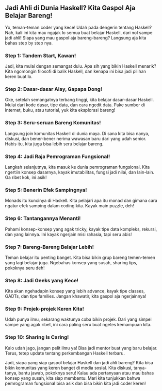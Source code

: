 ## Jadi Ahli di Dunia Haskell? Kita Gaspol Aja Belajar Bareng!

Yo, teman-teman coder yang kece! Udah pada dengerin tentang Haskell? Nah, kali ini kita mau ngajak lo semua buat belajar Haskell, dari nol sampe jadi ahli! Siapa yang mau gaspol aja bareng-bareng? Langsung aja kita bahas step by step nya.

### Step 1: Tandem Start, Kawan!
Jadi, kita mulai dengan semangat dulu. Apa sih yang bikin Haskell menarik? Kita ngomongin filosofi di balik Haskell, dan kenapa ini bisa jadi pilihan keren buat lo.

### Step 2: Dasar-dasar Alay, Gapapa Dong!
Oke, setelah semangatnya terbang tinggi, kita belajar dasar-dasar Haskell. Mulai dari kode dasar, tipe data, dan cara ngedit data. Pake sumber di internet, buku, atau tutorial, yuk kita eksplorasi bareng!

### Step 3: Seru-seruan Bareng Komunitas!
Langsung join komunitas Haskell di dunia maya. Di sana kita bisa nanya, diskusi, dan bener-bener nerima wawasan baru dari yang udah senior. Habis itu, kita juga bisa lebih seru belajar bareng.

### Step 4: Jadi Raja Pemrograman Fungsional!
Langkah selanjutnya, kita masuk ke dunia pemrograman fungsional. Kita ngertiin konsep dasarnya, kayak imutabilitas, fungsi jadi nilai, dan lain-lain. Ga ribet kok, ini asik!

### Step 5: Benerin Efek Sampingnya!
Monads itu kuncinya di Haskell. Kita pelajari apa itu monad dan gimana cara ngatur efek samping dalam coding kita. Kayak main puzzle, deh!

### Step 6: Tantangannya Menanti!
Pahami konsep-konsep yang agak tricky, kayak tipe data kompleks, rekursi, dan yang lainnya. Ini kayak ngerjain misi rahasia, tapi seru abis!

### Step 7: Bareng-Bareng Belajar Lebih!
Teman belajar itu penting banget. Kita bisa bikin grup bareng temen-temen yang lagi belajar juga. Ngebahas konsep yang susah, sharing tips, pokoknya seru deh!

### Step 8: Jadi Geeks yang Kece!
Kita akan ngehadapin konsep yang lebih advance, kayak tipe classes, GADTs, dan tipe families. Jangan khawatir, kita gaspol aja ngerjainnya!

### Step 9: Projek-projek Keren Kita!
Udah punya ilmu, sekarang waktunya coba bikin projek. Dari yang simpel sampe yang agak ribet, ini cara paling seru buat ngetes kemampuan kita.

### Step 10: Sharing Is Caring!
Kalo udah jago, jangan pelit ilmu ya! Bisa jadi mentor buat yang baru belajar. Terus, tetep update tentang perkembangan Haskell terbaru.

Jadi, siapa yang siap gaspol belajar Haskell dan jadi ahli bareng? Kita bisa bikin komunitas yang keren banget di media sosial. Kita diskusi, tanya-tanya, bantu jawab, pokoknya seru! Kalau ada pertanyaan atau mau bahas konsep yang susah, kita siap membantu. Mari kita tunjukkan bahwa pemrograman fungsional bisa asik dan bisa bikin kita jadi coder keren!
